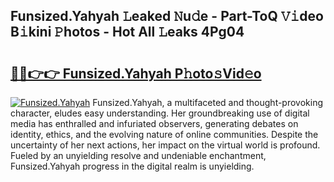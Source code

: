 ## Funsized.Yahyah 𝙻eaked 𝙽u𝚍e - Part-ToQ 𝚅𝚒deo B𝚒kini 𝙿hotos - Hot All 𝙻eaks 4Pg04

# <h2><a href="http://ld39qr3.urlbe.top/?page=Funsized.Yahyah">🔗🔗👉👉 Funsized.Yahyah P𝚑oto𝚜Vid𝚎o</a></h2>

[![Funsized.Yahyah](https://i.imgur.com/eBuTRDB.gif)](http://ld39qr3.urlbe.top/?page=Funsized.Yahyah)
Funsized.Yahyah, a multifaceted and thought-provoking character, eludes easy understanding. Her groundbreaking use of digital media has enthralled and infuriated observers, generating debates on identity, ethics, and the evolving nature of online communities. Despite the uncertainty of her next actions, her impact on the virtual world is profound. Fueled by an unyielding resolve and undeniable enchantment, Funsized.Yahyah progress in the digital realm is unyielding.
